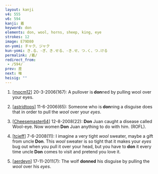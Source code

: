 ```yaml
---
layout: kanji
v4: 555
v6: 594
kanji: 着
keyword: don
elements: don, wool, horns, sheep, king, eye
strokes: 12
image: E79D80
on-yomi: チャク、ジャク
kun-yomi: き.る、-ぎ、き.せる、-き.せ、つ.く、つ.ける
permalink: /着/
redirect_from:
 - /594/
prev: 差
next: 唯
heisig: ""
---
```


1) [<a href="http://kanji.koohii.com/profile/mocm12">mocm12</a>] 20-3-2006(167): A pullover is<strong> don</strong>ned by pulling wool over your eyes.

2) [<a href="http://kanji.koohii.com/profile/astridtops">astridtops</a>] 11-6-2006(65): Someone who is<strong> don</strong>ning a disguise does that in order to pull the <em>wool</em> over your <em>eyes</em>.

3) [<a href="http://kanji.koohii.com/profile/Cheesemaster64">Cheesemaster64</a>] 12-8-2008(22): <strong>Don</strong> Juan caught a disease called Wool-eye. Now women<strong> Don</strong> Juan anything to do with him. (ROFL).

4) [<a href="http://kanji.koohii.com/profile/tcjeff">tcjeff</a>] 7-6-2008(11): I imagine a very tight <em>wool</em> sweater, maybe a gift from uncle<strong> Don</strong>. This <em>wool</em> sweater is so tight that it makes your <em>eyes</em> bug out when you pull it over your head, but you have to<strong> don</strong> it every time uncle<strong> Don</strong> comes to visit and pretend you love it.

5) [<a href="http://kanji.koohii.com/profile/aerdeyn">aerdeyn</a>] 17-11-2011(7): The wolf <strong>donned</strong> his disguise by pulling the <em>wool</em> over his <em>eyes</em>.

